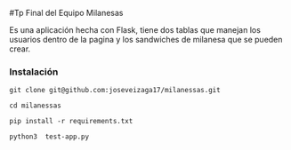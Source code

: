 #Tp Final del Equipo Milanesas

Es una aplicación hecha con Flask, tiene dos tablas que manejan los usuarios dentro de la pagina y los sandwiches de milanesa que se pueden crear.

### Instalación
```
git clone git@github.com:joseveizaga17/milanessas.git

cd milanessas

pip install -r requirements.txt

python3  test-app.py
```